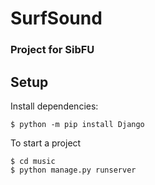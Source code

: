 # SurfSound
### Project for SibFU

## Setup

Install dependencies:
```shell
$ python -m pip install Django
```
To start a project
```shell
$ cd music
$ python manage.py runserver 
```
